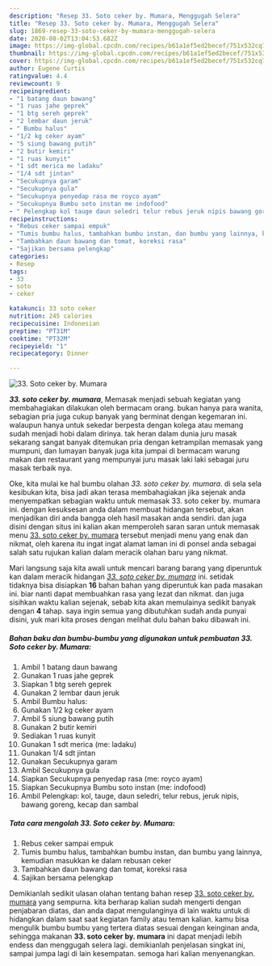```yaml
---
description: "Resep 33. Soto ceker by. Mumara, Menggugah Selera"
title: "Resep 33. Soto ceker by. Mumara, Menggugah Selera"
slug: 1869-resep-33-soto-ceker-by-mumara-menggugah-selera
date: 2020-08-02T13:04:53.682Z
image: https://img-global.cpcdn.com/recipes/b61a1ef5ed2becef/751x532cq70/33-soto-ceker-by-mumara-foto-resep-utama.jpg
thumbnail: https://img-global.cpcdn.com/recipes/b61a1ef5ed2becef/751x532cq70/33-soto-ceker-by-mumara-foto-resep-utama.jpg
cover: https://img-global.cpcdn.com/recipes/b61a1ef5ed2becef/751x532cq70/33-soto-ceker-by-mumara-foto-resep-utama.jpg
author: Eugene Curtis
ratingvalue: 4.4
reviewcount: 9
recipeingredient:
- "1 batang daun bawang"
- "1 ruas jahe geprek"
- "1 btg sereh geprek"
- "2 lembar daun jeruk"
- " Bumbu halus"
- "1/2 kg ceker ayam"
- "5 siung bawang putih"
- "2 butir kemiri"
- "1 ruas kunyit"
- "1 sdt merica me ladaku"
- "1/4 sdt jintan"
- "Secukupnya garam"
- "Secukupnya gula"
- "Secukupnya penyedap rasa me royco ayam"
- "Secukupnya Bumbu soto instan me indofood"
- " Pelengkap kol tauge daun seledri telur rebus jeruk nipis bawang goreng kecap dan sambal"
recipeinstructions:
- "Rebus ceker sampai empuk"
- "Tumis bumbu halus, tambahkan bumbu instan, dan bumbu yang lainnya, kemudian masukkan ke dalam rebusan ceker"
- "Tambahkan daun bawang dan tomat, koreksi rasa"
- "Sajikan bersama pelengkap"
categories:
- Resep
tags:
- 33
- soto
- ceker

katakunci: 33 soto ceker 
nutrition: 245 calories
recipecuisine: Indonesian
preptime: "PT31M"
cooktime: "PT32M"
recipeyield: "1"
recipecategory: Dinner

---
```



![33. Soto ceker by. Mumara](https://img-global.cpcdn.com/recipes/b61a1ef5ed2becef/751x532cq70/33-soto-ceker-by-mumara-foto-resep-utama.jpg)

<b><i>33. soto ceker by. mumara</i></b>, Memasak menjadi sebuah kegiatan yang membahagiakan dilakukan oleh bermacam orang. bukan hanya para wanita, sebagian pria juga cukup banyak yang berminat dengan kegemaran ini. walaupun hanya untuk sekedar berpesta dengan kolega atau memang sudah menjadi hobi dalam dirinya. tak heran dalam dunia juru masak sekarang sangat banyak ditemukan pria dengan ketrampilan memasak yang mumpuni, dan lumayan banyak juga kita jumpai di bermacam warung makan dan restaurant yang mempunyai juru masak laki laki sebagai juru masak terbaik nya.



Oke, kita mulai ke hal bumbu olahan <i>33. soto ceker by. mumara</i>. di sela sela kesibukan kita, bisa jadi akan terasa membahagiakan jika sejenak anda menyempatkan sebagian waktu untuk memasak 33. soto ceker by. mumara ini. dengan kesuksesan anda dalam membuat hidangan tersebut, akan menjadikan diri anda bangga oleh hasil masakan anda sendiri. dan juga disini dengan situs ini kalian akan memperoleh saran saran untuk memasak menu <u>33. soto ceker by. mumara</u> tersebut menjadi menu yang enak dan nikmat, oleh karena itu ingat ingat alamat laman ini di ponsel anda sebagai salah satu rujukan kalian dalam meracik olahan baru yang nikmat.


Mari langsung saja kita awali untuk mencari barang barang yang diperuntuk kan dalam meracik hidangan <u><i>33. soto ceker by. mumara</i></u> ini. setidak tidaknya bisa disiapkan <b>16</b> bahan bahan yang diperuntuk kan pada masakan ini. biar nanti dapat membuahkan rasa yang lezat dan nikmat. dan juga sisihkan waktu kalian sejenak, sebab kita akan memulainya sedikit banyak dengan <b>4</b> tahap. saya ingin semua yang dibutuhkan sudah anda punyai disini, yuk mari kita proses dengan melihat dulu bahan baku dibawah ini.

<!--inarticleads1-->

##### Bahan baku dan bumbu-bumbu yang digunakan untuk pembuatan 33. Soto ceker by. Mumara:

1. Ambil 1 batang daun bawang
1. Gunakan 1 ruas jahe geprek
1. Siapkan 1 btg sereh geprek
1. Gunakan 2 lembar daun jeruk
1. Ambil  Bumbu halus:
1. Gunakan 1/2 kg ceker ayam
1. Ambil 5 siung bawang putih
1. Gunakan 2 butir kemiri
1. Sediakan 1 ruas kunyit
1. Gunakan 1 sdt merica (me: ladaku)
1. Gunakan 1/4 sdt jintan
1. Gunakan Secukupnya garam
1. Ambil Secukupnya gula
1. Siapkan Secukupnya penyedap rasa (me: royco ayam)
1. Siapkan Secukupnya Bumbu soto instan (me: indofood)
1. Ambil  Pelengkap: kol, tauge, daun seledri, telur rebus, jeruk nipis, bawang goreng, kecap dan sambal




<!--inarticleads2-->

##### Tata cara mengolah 33. Soto ceker by. Mumara:

1. Rebus ceker sampai empuk
1. Tumis bumbu halus, tambahkan bumbu instan, dan bumbu yang lainnya, kemudian masukkan ke dalam rebusan ceker
1. Tambahkan daun bawang dan tomat, koreksi rasa
1. Sajikan bersama pelengkap




Demikianlah sedikit ulasan olahan tentang bahan resep <u>33. soto ceker by. mumara</u> yang sempurna. kita berharap kalian sudah mengerti dengan penjabaran diatas, dan anda dapat mengulanginya di lain waktu untuk di hidangkan dalam saat saat kegiatan family atau teman kalian. kamu bisa mengulik bumbu bumbu yang tertera diatas sesuai dengan keinginan anda, sehingga makanan <b>33. soto ceker by. mumara</b> ini dapat menjadi lebih endess dan menggugah selera lagi. demikianlah penjelasan singkat ini, sampai jumpa lagi di lain kesempatan. semoga hari kalian menyenangkan.
